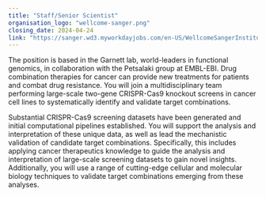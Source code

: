 ```yaml
---
title: "Staff/Senior Scientist"
organisation_logo: "wellcome-sanger.png"
closing_date: 2024-04-24
link: "https://sanger.wd3.myworkdayjobs.com/en-US/WellcomeSangerInstitute/job/Staff---Senior-Scientist_JR101779"
---
```

The position is based in the Garnett lab, world-leaders in functional genomics, in collaboration with the Petsalaki group at EMBL-EBI. Drug combination therapies for cancer can provide new treatments for patients and combat drug resistance. You will join a multidisciplinary team performing large-scale two-gene CRISPR-Cas9 knockout screens in cancer cell lines to systematically identify and validate target combinations.

Substantial CRISPR-Cas9 screening datasets have been generated and initial computational pipelines established. You will support the analysis and interpretation of these unique data, as well as lead the mechanistic validation of candidate target combinations. Specifically, this includes applying cancer therapeutics knowledge to guide the analysis and interpretation of large-scale screening datasets to gain novel insights.  Additionally, you will use a range of cutting-edge cellular and molecular biology techniques to validate target combinations emerging from these analyses. 
